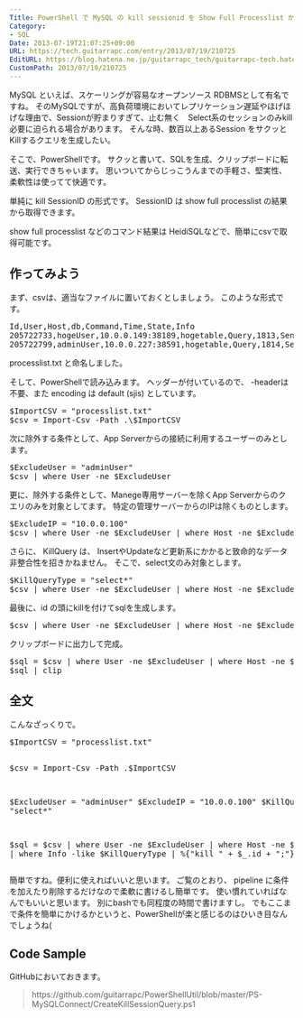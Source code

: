 ```yaml
---
Title: PowerShell で MySQL の kill sessionid を Show Full Processlist から生成してみる
Category:
- SQL
Date: 2013-07-19T21:07:25+09:00
URL: https://tech.guitarrapc.com/entry/2013/07/19/210725
EditURL: https://blog.hatena.ne.jp/guitarrapc_tech/guitarrapc-tech.hatenablog.com/atom/entry/11696248318757675827
CustomPath: 2013/07/19/210725
---
```


MySQL といえば、スケーリングが容易なオープンソース RDBMSとして有名ですね。
そのMySQLですが、高負荷環境においてレプリケーション遅延やほげほげな理由で、Sessionが貯まりすぎて、止む無く　Select系のセッションのみkill必要に迫られる場合があります。
そんな時、数百以上あるSession をサクッとKillするクエリを生成したい。

そこで、PowerShellです。
サクッと書いて、SQLを生成、クリップボードに転送、実行できちゃいます。
思いついてからじっこうんまでの手軽さ、堅実性、柔軟性は使ってて快適です。

単純に kill SessionID の形式です。
SessionID は show full processlist の結果から取得できます。

show full processlist などのコマンド結果は HeidiSQLなどで、簡単にcsvで取得可能です。

<h2>作ってみよう</h2>
まず、csvは、適当なファイルに置いておくとしましょう。
このような形式です。
<pre class="brush: powershell">
Id,User,Host,db,Command,Time,State,Info
205722733,hogeUser,10.0.0.149:38189,hogetable,Query,1813,Sending data,SELECT `id` FROM `hogetable` AS `hoge` WHERE `login` = '2013-07-03 23:59:59',15
205722799,adminUser,10.0.0.227:38591,hogetable,Query,1814,Sending data,SELECT `id` FROM `hogetable` AS `hoge` WHERE `login` = '2013-07-03 23:59:59',15
</pre>

processlist.txt と命名しました。

そして、PowerShellで読み込みます。
ヘッダーが付いているので、 -headerは不要、また encoding は default (sjis) としています。
<pre class="brush: powershell">
$ImportCSV = &quot;processlist.txt&quot;
$csv = Import-Csv -Path .\$ImportCSV
</pre>

次に除外する条件として、App Serverからの接続に利用するユーザーのみとします。
<pre class="brush: powershell">
$ExcludeUser = &quot;adminUser&quot;
$csv | where User -ne $ExcludeUser
</pre>

更に、除外する条件として、Manege専用サーバーを除くApp Serverからのクエリのみを対象としてます。
特定の管理サーバーからのIPは除くものとします。
<pre class="brush: powershell">
$ExcludeIP = &quot;10.0.0.100&quot;
$csv | where User -ne $ExcludeUser | where Host -ne $ExcludeIP
</pre>

さらに、 KillQuery は、 InsertやUpdateなど更新系にかかると致命的なデータ非整合性を招きかねません。
そこで、select文のみ対象とします。
<pre class="brush: powershell">
$KillQueryType = &quot;select*&quot;
$csv | where User -ne $ExcludeUser | where Host -ne $ExcludeIP | where Info -like $KillQueryType
</pre>

最後に、id の頭にkillを付けてsqlを生成します。
<pre class="brush: powershell">
$csv | where User -ne $ExcludeUser | where Host -ne $ExcludeIP | where Info -like $KillQueryType | %{&quot;kill &quot; + $_.id + &quot;;&quot;}
</pre>

クリップボードに出力して完成。
<pre class="brush: powershell">
$sql = $csv | where User -ne $ExcludeUser | where Host -ne $ExcludeIP | where Info -like $KillQueryType | %{&quot;kill &quot; + $_.id + &quot;;&quot;}
$sql | clip
</pre>

<h2>全文</h2>
こんなざっくりで。
<pre class="brush: powershell">
$ImportCSV = &quot;processlist.txt&quot;

$csv = Import-Csv -Path .\$ImportCSV

$ExcludeUser = &quot;adminUser&quot;
$ExcludeIP = &quot;10.0.0.100&quot;
$KillQueryType = &quot;select*&quot;

$sql = $csv | where User -ne $ExcludeUser | where Host -ne $ExcludeIP | where Info -like $KillQueryType | %{&quot;kill &quot; + $_.id + &quot;;&quot;}
$sql | clip
</pre>

簡単ですね。便利に使えればいいと思います。
ご覧のとおり、 pipeline に条件を加えたり削除するだけなので柔軟に書けるし簡単です。
使い慣れていればなんでもいいと思います。
別にbashでも同程度の時間で書けますし。
でもここまで条件を簡単にかけるかというと、PowerShellが楽と感じるのはひいき目なんでしょうね(

<h2>Code Sample</h2>
GitHubにおいておきます。
<blockquote>https://github.com/guitarrapc/PowerShellUtil/blob/master/PS-MySQLConnect/CreateKillSessionQuery.ps1</blockquote>
